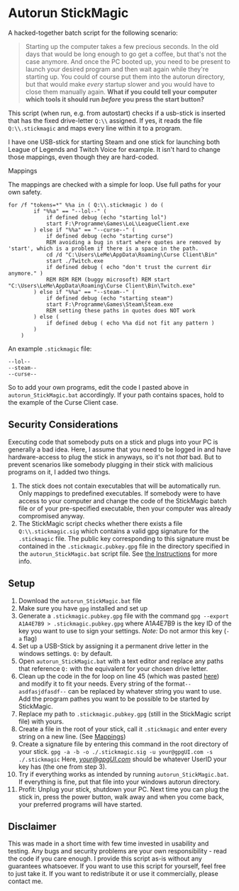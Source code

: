 # Autorun StickMagic

A hacked-together batch script for the following scenario:

> Starting up the computer takes a few precious seconds. In the old days that would be long enough to go get a coffee, but that's not the case anymore. And once the PC booted up, you need to be present to launch your desired program and then wait again while they're starting up. You could of course put them into the autorun directory, but that would make *every* startup slower and you would have to close them manually again.
> **What if you could tell your computer which tools it should run *before* you press the start button?**

This script (when run, e.g. from autostart) checks if a usb-stick is inserted that has the fixed drive-letter `Q:\\` assigned. If yes, it reads the file `Q:\\.stickmagic` and maps every line within it to a program.

I have one USB-stick for starting Steam and one stick for launching both League of Legends and Twitch Voice for example. It isn't hard to change those mappings, even though they are hard-coded.

Mappings

The mappings are checked with a simple for loop. Use full paths for your own safety.

```batch
for /f "tokens=*" %%a in ( Q:\\.stickmagic ) do (
		if "%%a" == "--lol--" (
			if defined debug (echo "starting lol")
			start F:\Programme\Games\LoL\LeagueClient.exe
		) else if "%%a" == "--curse--" (
			if defined debug (echo "starting curse")
			REM avoiding a bug in start where quotes are removed by 'start', which is a problem if there is a space in the path.
			cd /d "C:\Users\LeMe\AppData\Roaming\Curse Client\Bin"
			start ./Twitch.exe
			if defined debug ( echo "don't trust the current dir anymore." )
			REM REM REM (buggy microsoft) REM start "C:\Users\LeMe\AppData\Roaming\Curse Client\Bin\Twitch.exe"
		) else if "%%a" == "--steam--" (
			if defined debug (echo "starting steam")
			start F:\Programme\Games\Steam\Steam.exe 
			REM setting these paths in quotes does NOT work
		) else (
			if defined debug ( echo %%a did not fit any pattern )
		)
	)
```

An example `.stickmagic` file:

```
--lol--
--steam--
--curse--
```

So to add your own programs, edit the code I pasted above in `autorun_StickMagic.bat` accordingly. If your path contains spaces, hold to the example of the Curse Client case.

## Security Considerations

Executing code that somebody puts on a stick and plugs into your PC is generally a bad idea. Here, I assume that you need to be logged in and have hardware-access to plug the stick in anyways, so it's not *that* bad. But to prevent scenarios like somebody plugging in their stick with malicious programs on it, I added two things.

1. The stick does not contain executables that will be automatically run. Only mappings to predefined executables. If somebody were to have access to your computer and change the code of the StickMagic batch file or of your pre-specified executable, then your computer was already compromised anyway.
2. The StickMagic script checks whether there exists a file `Q:\\.stickmagic.sig` which contains a valid gpg signature for the `.stickmagic` file. The public key corresponding to this signature must be contained in the `.stickmagic.pubkey.gpg` file in the directory specified in the `autorun_StickMagic.bat` script file. See [the Instructions](#setup) for more info.

## Setup

1. Download the `autorun_StickMagic.bat` file
2. Make sure you have `gpg` installed and set up
3. Generate a `.stickmagic.pubkey.gpg` file with the command `gpg --export A1A4E7B9 > .stickmagic.pubkey.gpg` 
   where A1A4E7B9 is the key ID of the key you want to use to sign your settings.
   *Note:* Do not armor this key (`-a` flag)
4. Set up a USB-Stick by assigning it a permanent drive letter in the windows settings. `Q:` by default.
5. Open `autorun_StickMagic.bat` with a text editor and replace any paths that reference `Q:` with the equivalent for your chosen drive letter.
6. Clean up the code in the for loop on line 45 (which was pasted [here](#mappings)) and modify it to fit your needs. Every string of the format`--asdfasjdfasdf--` can be replaced by whatever string you want to use. Add the program pathes you want to be possible to be started by StickMagic.
7. Replace my path to `.stickmagic.pubkey.gpg` (still in the StickMagic script file) with yours.
8. Create a file in the root of your stick, call it `.stickmagic` and enter every string on a new line. (See [Mappings](#mappings))
9. Create a signature file by entering this command in the root directory of your stick.
   `gpg -a -b -o ./.stickmagic.sig -u your@gpgUI.com -s ./.stickmagic`
   Here, *your@gpgUI.com*  should be whatever UserID your key has (the one from step 3).
10. Try if everything works as intended by running `autorun_StickMagic.bat`. If everything is fine, put that file into your windows autorun directory.
11. Profit: Unplug your stick, shutdown your PC. Next time you can plug the stick in, press the power button, walk away and when you come back, your preferred programs will have started.

## Disclaimer

This was made in a short time with few time invested in usability and testing. Any bugs and security problems are your own responsibility - read the code if you care enough. I provide this script as-is without any guarantees whatsoever. If you want to use this script for yourself, feel free to just take it. If you want to redistribute it or use it commercially, please contact me.